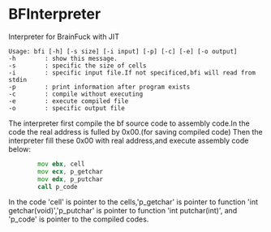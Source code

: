 # BFInterpreter
Interpreter for BrainFuck with JIT

```
Usage: bfi [-h] [-s size] [-i input] [-p] [-c] [-e] [-o output]
-h        : show this message.
-s        : specific the size of cells
-i        : specific input file.If not specificed,bfi will read from stdin
-p        : print information after program exists
-c        : compile without executing
-e        : execute compiled file
-o        : specific output file
```

The interpreter first compile the bf source code to assembly code.In the code the real address is fulled by 0x00.(for saving compiled code)
Then the interpreter fill these 0x00 with real address,and execute assembly code below:
```asm
        mov ebx, cell
        mov ecx, p_getchar
        mov edx, p_putchar
        call p_code
```
In the code 'cell' is pointer to the cells,'p_getchar' is pointer to function 'int getchar(void)','p_putchar' is pointer to function 'int putchar(int)',
and 'p_code' is pointer to the compiled codes.
